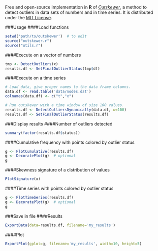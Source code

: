 Free and open-source implementation in **R** of [*Outskewer*](https://github.com/sheymann/outskewer), a method to detect outliers in data sets of numbers and in time series. It is distributed under the [MIT License](https://github.com/sheymann/outskewer.r/blob/master/LICENSE.txt).

###Usage
####Load functions

```R
setwd('path/to/outskewer')  # to edit
source("outskewer.r")
source("utils.r")
```

####Execute on a vector of numbers

```R
tmp <- DetectOutliers(x)
results.df <- SetFinalOutlierStatus(tmp$df)
```

####Execute on a time series

```R
# Load data, give proper names to the data frame columns.
data.df <- read.table('data/nodes.dat')
colnames(data.df) <- c("t","x")

# Run outskewer with a time window of size 100 values.
results.df <- DetectOutliersDynamically(data.df, w=100)
results.df <- SetFinalOutlierStatus(results.df)
```

###Display results
####Number of outliers detected

```R
summary(factor(results.df$status))
```

####Cumulative frequency with points colored by outlier status

```R
g <- PlotCumulative(results.df)
g <- DecoratePlot(g)  # optional
g
```

####Skewness signature of a distribution of values

```R
PlotSignature(x)
```

####Time series with points colored by outlier status

```R
g <- PlotTimeSeries(results.df)
g <- DecoratePlot(g)  # optional
g
```

###Save in file
####Results

```R
ExportData(data=results.df, filename='my_results')
```


####Plot

```R
ExportPlot(gplot=g, filename='my_results', width=10, height=5)
```
